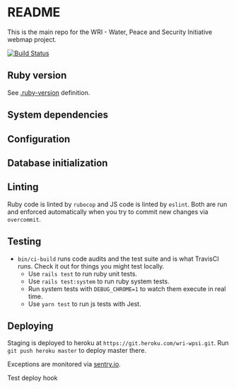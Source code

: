 # README

This is the main repo for the WRI - Water, Peace and Security Initiative webmap project.

[![Build Status](https://travis-ci.com/greenriver/wri-wpsi.svg?token=EQywZqAdUXLYyppSoTji&branch=master)](https://travis-ci.com/greenriver/wri-wpsi)

## Ruby version

See [.ruby-version](/.ruby-version) definition.

## System dependencies

## Configuration

## Database initialization

## Linting

Ruby code is linted by `rubocop` and JS code is linted by `eslint`. Both are run and enforced automatically when you try to commit new changes via `overcommit`.

## Testing

* `bin/ci-build` runs code audits and the test suite and is what TravisCI runs. Check it out for things you might test locally.
  * Use `rails test` to run ruby unit tests.
  * Use `rails test:system` to run ruby system tests.
  * Run system tests with `DEBUG_CHROME=1` to watch them execute in real time.
  * Use `yarn test` to run js tests with Jest.

## Deploying

Staging is deployed to heroku at `https://git.heroku.com/wri-wpsi.git`. Run `git push heroku master` to deploy master there.

Exceptions are monitored via [sentry.io](https://sentry.io/organizations/green-river/issues/?project=1484102).

Test deploy hook
